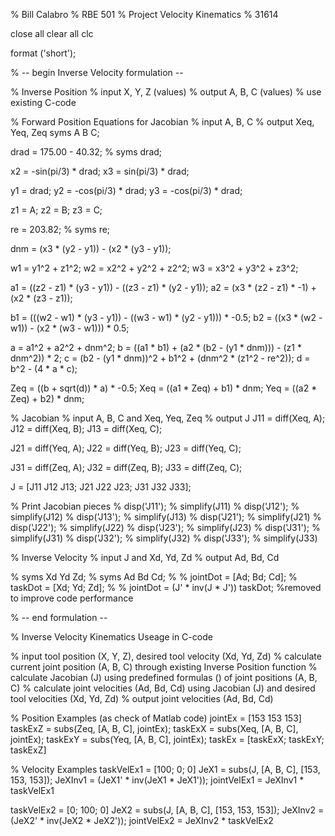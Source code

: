 % Bill Calabro
% RBE 501
% Project Velocity Kinematics
% 31614

close all
clear all
clc

format ('short');

% -- begin Inverse Velocity formulation --

% Inverse Position
% input X, Y, Z (values)
% output A, B, C (values)
% use existing C-code


% Forward Position Equations for Jacobian
% input A, B, C
% output Xeq, Yeq, Zeq
syms A B C;


drad = 175.00 - 40.32;
% syms drad;


x2 = -sin(pi/3) * drad;
x3 = sin(pi/3) * drad;

y1 = drad;
y2 = -cos(pi/3) * drad;
y3 = -cos(pi/3) * drad;

z1 = A;
z2 = B;
z3 = C;

re = 203.82; 
% syms re;

dnm = (x3 * (y2 - y1)) - (x2 * (y3 - y1));

w1 = y1^2 + z1^2;
w2 = x2^2 + y2^2 + z2^2;
w3 = x3^2 + y3^2 + z3^2;

a1 = ((z2 - z1) * (y3 - y1)) - ((z3 - z1) * (y2 - y1));
a2 = (x3 * (z2 - z1) * -1) + (x2 * (z3 - z1));

b1 = (((w2 - w1) * (y3 - y1)) - ((w3 - w1) * (y2 - y1))) * -0.5;
b2 = ((x3 * (w2 - w1)) - (x2 * (w3 - w1))) * 0.5;

a = a1^2 + a2^2 + dnm^2;
b = ((a1 * b1) + (a2 * (b2 - (y1 * dnm))) - (z1 * dnm^2)) * 2;
c = (b2 - (y1 * dnm))^2 + b1^2 + (dnm^2 * (z1^2 - re^2));
d = b^2 - (4 * a * c);

Zeq = ((b + sqrt(d)) * a) * -0.5;
Xeq = ((a1 * Zeq) + b1) * dnm;
Yeq = ((a2 * Zeq) + b2) * dnm;


% Jacobian
% input A, B, C and Xeq, Yeq, Zeq
% output J
J11 = diff(Xeq, A);
J12 = diff(Xeq, B);
J13 = diff(Xeq, C);

J21 = diff(Yeq, A);
J22 = diff(Yeq, B);
J23 = diff(Yeq, C);

J31 = diff(Zeq, A);
J32 = diff(Zeq, B);
J33 = diff(Zeq, C);

J = [J11 J12 J13; J21 J22 J23; J31 J32 J33];

% Print Jacobian pieces
% disp('J11');
% simplify(J11)
% disp('J12');
% simplify(J12)
% disp('J13');
% simplify(J13)
% disp('J21');
% simplify(J21)
% disp('J22');
% simplify(J22)
% disp('J23');
% simplify(J23)
% disp('J31');
% simplify(J31)
% disp('J32');
% simplify(J32)
% disp('J33');
% simplify(J33)


% Inverse Velocity
% input J and Xd, Yd, Zd
% output Ad, Bd, Cd

% syms Xd Yd Zd;
% syms Ad Bd Cd;
% 
% jointDot = [Ad; Bd; Cd];
% taskDot = [Xd; Yd; Zd];
% 
% jointDot = (J' * inv(J * J'))  taskDot; %removed to improve code performance

% -- end formulation --


% Inverse Velocity Kinematics Useage in C-code

% input tool position (X, Y, Z), desired tool velocity (Xd, Yd, Zd)
% calculate current joint position (A, B, C) through existing Inverse Position function
% calculate Jacobian (J) using predefined formulas () of joint positions (A, B, C)
% calculate joint velocities (Ad, Bd, Cd) using Jacobian (J) and desired tool velocities (Xd, Yd, Zd)
% output joint velocities (Ad, Bd, Cd)


% Position Examples (as check of Matlab code)
jointEx = [153 153 153]
taskExZ = subs(Zeq, [A, B, C], jointEx);
taskExX = subs(Xeq, [A, B, C], jointEx);
taskExY = subs(Yeq, [A, B, C], jointEx);
taskEx = [taskExX; taskExY; taskExZ]


% Velocity Examples
taskVelEx1 = [100; 0; 0]
JeX1 = subs(J, [A, B, C], [153, 153, 153]);
JeXInv1 = (JeX1' * inv(JeX1 * JeX1'));
jointVelEx1 = JeXInv1 * taskVelEx1

taskVelEx2 = [0; 100; 0]
JeX2 = subs(J, [A, B, C], [153, 153, 153]);
JeXInv2 = (JeX2' * inv(JeX2 * JeX2'));
jointVelEx2 = JeXInv2 * taskVelEx2
